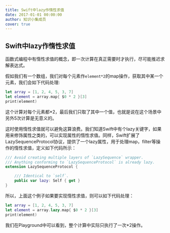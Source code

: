 ```yaml
---
title: Swift中lazy作惰性求值
date: 2017-01-01 00:00:00
author: 知识小集成员
cover: true
---
```


Swift中lazy作惰性求值
----------

函数式编程中有惰性求值的概念，即一次计算在真正需要时才执行，尽可能推迟求解表达式。

假如我们有一个数组，我们对每个元素作`element*2`的map操作，获取其中某一个元素，我们会如下代码处理:

```swift
let array = [1, 2, 4, 5, 3, 7]
let element = array.map{ $0 * 2 }[3]
print(element)
```

这个计算对每个元素都*2，最后我们只取了其中一个值，也就是说在这个场景中另外5次计算是无意义的。

这时使用惰性求值就可以避免这算浪费。我们知道Swift中有个lazy关键字，如果用来修饰属性之类的，可以实现属性的惰性求值。同样，Swift扩展了LazySequenceProtocol协议，提供了一个lazy属性，用于处理map，filter等操作的惰性求值，定义如下代码所示：

```swift
/// Avoid creating multiple layers of `LazySequence` wrapper.
/// Anything conforming to `LazySequenceProtocol` is already lazy.
extension LazySequenceProtocol {

    /// Identical to `self`.
    public var lazy: Self { get }
}
```

所以，上面这个例子如果要实现惰性求值，则可以如下代码处理：

```swift
let array = [1, 2, 4, 5, 3, 7]
let element = array.lazy.map{ $0 * 2 }[3]
print(element)
```

我们在Playground中可以看到，整个计算中实际只执行了一次*2操作。